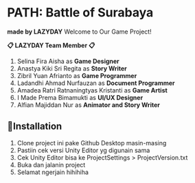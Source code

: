 # PATH: Battle of Surabaya
**made by LAZYDAY**
Welcome to Our Game Project!

**📋 LAZYDAY Team Member 📋**
1. Selina Fira Aisha as **Game Designer**
2. Anastya Kiki Sri Regita as **Story Writer**
3. Zibril Yuan Afrianto as **Game Programmer**
4. Ladandhi Ahmad Nurfauzan as **Document Programmer**
5. Amadea Ratri Ratnaningtyas Kristanti as **Game Artist**
6. I Made Prema Bimamukti as **UI/UX Designer**
7. Alfian Majiddan Nur as **Animator and Story Writer**

## 📂Installation
1. Clone project ini pake Github Desktop masin-masing
2. Pastiin cek versi Unity Editor yg digunain sama
3. Cek Unity Editor bisa ke ProjectSettings > ProjectVersion.txt
4. Buka dan jalanin project
5. Selamat ngerjain hihihiha
